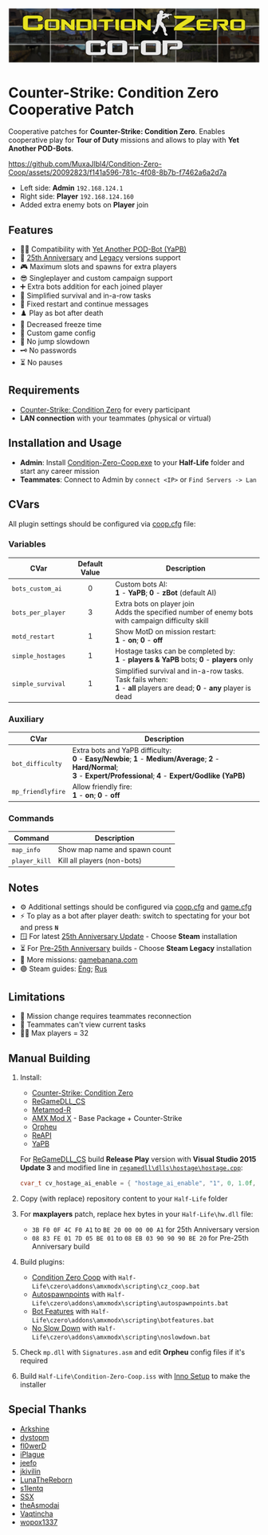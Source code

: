 ![Header](Header.png)

# Counter-Strike: Condition Zero Cooperative Patch

Cooperative patches for **Counter-Strike: Condition Zero**. Enables cooperative play for **Tour of Duty** missions and allows to play with **Yet Another POD-Bots**.

https://github.com/MuxaJlbl4/Condition-Zero-Coop/assets/20092823/f141a596-781c-4f08-8b7b-f7462a6a2d7a

- Left side: **Admin** `192.168.124.1`
- Right side: **Player** `192.168.124.160`
- Added extra enemy bots on **Player** join

## Features
- 🏃‍♀️ Compatibility with [Yet Another POD-Bot (YaPB)](https://yapb.readthedocs.io/en/latest/index.html)
- 🎁 [25th Anniversary](https://half-life.com/en/halflife25) and [Legacy](https://steamdb.info/app/80/depots/?branch=steam_legacy) versions support
- 🎮 Maximum slots and spawns for extra players
- 😎 Singleplayer and custom campaign support
- ➕ Extra bots addition for each joined player
- 🍰 Simplified survival and in-a-row tasks
- 🎫 Fixed restart and continue messages
- ♟️ Play as bot after death
- 🧊 Decreased freeze time
- 🔦 Custom game config
- 🦘 No jump slowdown
- 🗝️ No passwords
- ⏳ No pauses

## Requirements
- [Counter-Strike: Condition Zero](https://store.steampowered.com/app/80) for every participant
- **LAN connection** with your teammates (physical or virtual)

## Installation and Usage
- **Admin**: Install [Condition-Zero-Coop.exe](https://github.com/MuxaJlbl4/Condition-Zero-Coop/releases/latest) to your **Half-Life** folder and start any career mission
- **Teammates**: Connect to Admin by `connect <IP>` or `Find Servers -> Lan`

## CVars
All plugin settings should be configured via [coop.cfg](czero/coop.cfg) file:

### Variables
| CVar | Default Value | Description |
| ---- | :-----------: | ----------- |
| `bots_custom_ai` | 0 | Custom bots AI:<br>**1** - **YaPB**; **0** - **zBot** (default AI) |
| `bots_per_player` | 3 | Extra bots on player join<br>Adds the specified number of enemy bots with campaign difficulty skill |
| `motd_restart` | 1 | Show MotD on mission restart:<br>**1** - **on**; **0** - **off** |
| `simple_hostages` | 1 | Hostage tasks can be completed by:<br>**1** - **players & YaPB** bots; **0** - **players** only |
| `simple_survival` | 1 | Simplified survival and in-a-row tasks. Task fails when:<br>**1** - **all** players are dead; **0** - **any** player is dead |

### Auxiliary
| CVar | Description |
| ---- | ----------- |
| `bot_difficulty` | Extra bots and YaPB difficulty:<br>**0** - **Easy/Newbie**; **1** - **Medium/Average**; **2** - **Hard/Normal**;<br>**3** - **Expert/Professional**; **4** - **Expert/Godlike (YaPB)** |
| `mp_friendlyfire` | Allow friendly fire:<br>**1** - **on**; **0** - **off** |

### Commands
| Command | Description |
| ------- | ----------- |
| `map_info` | Show map name and spawn count |
| `player_kill` | Kill all players (non-bots) |

## Notes
- ⚙️ Additional settings should be configured via [coop.cfg](czero/coop.cfg) and [game.cfg](czero/game.cfg)
- ⚡ To play as a bot after player death: switch to spectating for your bot and press **`N`**
- 🪟 For latest [25th Anniversary Update](https://half-life.com/en/halflife25) - Choose **Steam** installation
- ⏳ For [Pre-25th Anniversary](https://steamdb.info/app/80/depots/?branch=steam_legacy) builds - Choose **Steam Legacy** installation
- 🍌 More missions: [gamebanana.com](https://gamebanana.com/mods/cats/2547?_sSort=Generic_MostLiked)
- 🟣 Steam guides: [Eng](https://steamcommunity.com/sharedfiles/filedetails/?id=3059078485); [Rus](https://steamcommunity.com/sharedfiles/filedetails/?id=3059084601)

## Limitations
- 🔄 Mission change requires teammates reconnection
- 👀 Teammates can't view current tasks
- 👯‍♀ Max players = 32

## Manual Building
1. Install:
	- [Counter-Strike: Condition Zero](https://store.steampowered.com/app/80)
	- [ReGameDLL_CS](https://github.com/s1lentq/ReGameDLL_CS)
	- [Metamod-R](https://github.com/theAsmodai/metamod-r)
	- [AMX Mod X](https://www.amxmodx.org/downloads-new.php?branch=master) - Base Package + Counter-Strike
	- [Orpheu](https://github.com/Arkshine/Orpheu)
	- [ReAPI](https://github.com/rehlds/ReAPI)
	- [YaPB](https://github.com/yapb/yapb)
	
 	For [ReGameDLL_CS](https://github.com/s1lentq/ReGameDLL_CS) build **Release Play** version with **Visual Studio 2015 Update 3** and modified line in [`regamedll\dlls\hostage\hostage.cpp`](https://github.com/rehlds/ReGameDLL_CS/blob/master/regamedll/dlls/hostage/hostage.cpp#L31):
 
	```cpp
	cvar_t cv_hostage_ai_enable = { "hostage_ai_enable", "1", 0, 1.0f, nullptr };
	```
 
2. Copy (with replace) repository content to your `Half-Life` folder
3. For **maxplayers** patch, replace hex bytes in your `Half-Life\hw.dll` file:
	- `3B F0 0F 4C F0 A1` to `BE 20 00 00 00 A1` for 25th Anniversary version
	- `08 83 FE 01 7D 05 BE 01` to `08 EB 03 90 90 90 BE 20` for Pre-25th Anniversary build
4. Build plugins:
	- [Condition Zero Coop](czero/addons/amxmodx/scripting/cz_coop.sma) with `Half-Life\czero\addons\amxmodx\scripting\cz_coop.bat`
	- [Autospawnpoints](https://dev-cs.ru/resources/1253) with `Half-Life\czero\addons\amxmodx\scripting\autospawnpoints.bat`
	- [Bot Features](https://dev-cs.ru/resources/44/) with `Half-Life\czero\addons\amxmodx\scripting\botfeatures.bat`
	- [No Slow Down](https://dev-cs.ru/threads/4088/page-2#post-95000) with `Half-Life\czero\addons\amxmodx\scripting\noslowdown.bat`
5. Check `mp.dll` with `Signatures.asm` and edit **Orpheu** config files if it's required
6. Build `Half-Life\Condition-Zero-Coop.iss` with [Inno Setup](https://jrsoftware.org/isinfo.php) to make the installer

## Special Thanks
- [Arkshine](https://github.com/Arkshine)
- [dystopm](https://github.com/dystopm)
- [fl0werD](https://github.com/fl0werD)
- [iPlague](https://roadtoglory.ru/profile?id=1)
- [jeefo](https://github.com/jeefo)
- [jkivilin](https://github.com/jkivilin)
- [LunaTheReborn](https://forums.alliedmods.net/member.php?u=297878)
- [s1lentq](https://github.com/s1lentq)
- [SSX](https://dev-cs.ru/members/228)
- [theAsmodai](https://github.com/theAsmodai)
- [Vaqtincha](https://github.com/Vaqtincha)
- [wopox1337](https://github.com/wopox1337)
